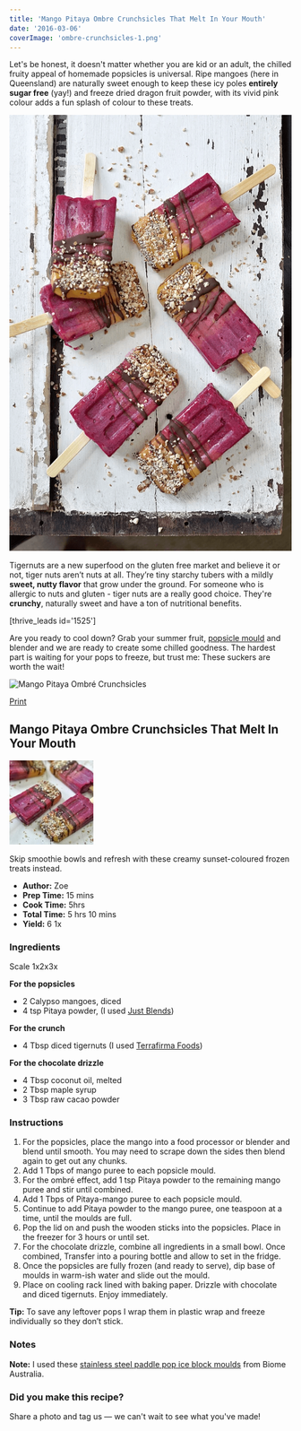 ```yaml
---
title: 'Mango Pitaya Ombre Crunchsicles That Melt In Your Mouth'
date: '2016-03-06'
coverImage: 'ombre-crunchsicles-1.png'
---
```


Let's be honest, it doesn't matter whether you are kid or an adult, the chilled fruity appeal of homemade popsicles is universal. Ripe mangoes (here in Queensland) are naturally sweet enough to keep these icy poles **entirely sugar free** (yay!) and freeze dried dragon fruit powder, with its vivid pink colour adds a fun splash of colour to these treats.

![Popsicles on a wooden board](images/ombre-crunch-2-1.png)



Tigernuts are a new superfood on the gluten free market and believe it or not, tiger nuts aren’t nuts at all. They’re tiny starchy tubers with a mildly **sweet, nutty flavor** that grow under the ground. For someone who is allergic to nuts and gluten - tiger nuts are a really good choice. They're **crunchy**, naturally sweet and have a ton of nutritional benefits.

\[thrive_leads id='1525'\]

Are you ready to cool down? Grab your summer fruit, [popsicle mould](https://t.cfjump.com/52650/t/14846?Url=https%3a%2f%2fwww.biome.com.au%2fstainless-steel-homewares%2f14325-onyx-stainless-steel-ice-block-mould-paddle-pop-748252199133.html) and blender and we are ready to create some chilled goodness. The hardest part is waiting for your pops to freeze, but trust me: These suckers are worth the wait!



![Mango Pitaya Ombré Crunchsicles](images/PIN-Ombré-Crunchsicles.png)

[Print](http://localhost:10003/ombre-crunchsicles/print/806/)

## Mango Pitaya Ombre Crunchsicles That Melt In Your Mouth

![Pitaya Mango Ombré Crunchsicles](images/ombre-crunchsicles-schema.jpg)

Skip smoothie bowls and refresh with these creamy sunset-coloured frozen treats instead.

- **Author:** Zoe
- **Prep Time:** 15 mins
- **Cook Time:** 5hrs
- **Total Time:** 5 hrs 10 mins
- **Yield:** 6 1x

### Ingredients

Scale 1x2x3x

**For the popsicles**

- 2 Calypso mangoes, diced
- 4 tsp Pitaya powder, (I used [Just Blends](https://justblends.com.au/products/100-pure-freeze-dried-pitaya-powder-70g))

**For the crunch**

- 4 Tbsp diced tigernuts (I used [Terrafirma Foods](https://www.terrafirmafoods.com.au/product/180g-diced-tigernuts/))

**For the chocolate drizzle**

- 4 Tbsp coconut oil, melted
- 2 Tbsp maple syrup
- 3 Tbsp raw cacao powder

### Instructions

1. For the popsicles, place the mango into a food processor or blender and blend until smooth. You may need to scrape down the sides then blend again to get out any chunks.
2. Add 1 Tbps of mango puree to each popsicle mould.
3. For the ombré effect, add 1 tsp Pitaya powder to the remaining mango puree and stir until combined.
4. Add 1 Tbps of Pitaya-mango puree to each popsicle mould.
5. Continue to add Pitaya powder to the mango puree, one teaspoon at a time, until the moulds are full.
6. Pop the lid on and push the wooden sticks into the popsicles. Place in the freezer for 3 hours or until set.
7. For the chocolate drizzle, combine all ingredients in a small bowl. Once combined, Transfer into a pouring bottle and allow to set in the fridge.
8. Once the popsicles are fully frozen (and ready to serve), dip base of moulds in warm-ish water and slide out the mould.
9. Place on cooling rack lined with baking paper. Drizzle with chocolate and diced tigernuts. Enjoy immediately.

**Tip:** To save any leftover pops I wrap them in plastic wrap and freeze individually so they don’t stick.

### Notes

**Note:** I used these [stainless steel paddle pop ice block moulds](https://t.cfjump.com/52650/t/14846?Url=https%3a%2f%2fwww.biome.com.au%2fstainless-steel-homewares%2f14325-onyx-stainless-steel-ice-block-mould-paddle-pop-748252199133.html) from Biome Australia.

### Did you make this recipe?

Share a photo and tag us — we can't wait to see what you've made!

<script type="text/javascript">(function(){ var buttonClass = 'tasty-recipes-scale-button', buttonActiveClass = 'tasty-recipes-scale-button-active', buttons = document.querySelectorAll('.tasty-recipes-scale-button'); if ( ! buttons ) { return; } /* frac.js (C) 2012-present SheetJS -- http://sheetjs.com */ /* bothEquals() avoids use of &&, which gets prettified by WordPress. */ var bothEquals = function( d1, d2, D ) { var ret = 0; if (d1<=D) { ret++; } if (d2<=D) { ret++; } return ret === 2; }; var frac=function frac(x,D,mixed){var n1=Math.floor(x),d1=1;var n2=n1+1,d2=1;if(x!==n1)while(bothEquals(d1,d2,D)){var m=(n1+n2)/(d1+d2);if(x===m){if(d1+d2<=D){d1+=d2;n1+=n2;d2=D+1}else if(d1>d2)d2=D+1;else d1=D+1;break}else if(x<m){n2=n1+n2;d2=d1+d2}else{n1=n1+n2;d1=d1+d2}}if(d1>D){d1=d2;n1=n2}if(!mixed)return[0,n1,d1];var q=Math.floor(n1/d1);return[q,n1-q*d1,d1]};frac.cont=function cont(x,D,mixed){var sgn=x<0?-1:1;var B=x*sgn;var P_2=0,P_1=1,P=0;var Q_2=1,Q_1=0,Q=0;var A=Math.floor(B);while(Q_1<D){A=Math.floor(B);P=A*P_1+P_2;Q=A*Q_1+Q_2;if(B-A<5e-8)break;B=1/(B-A);P_2=P_1;P_1=P;Q_2=Q_1;Q_1=Q}if(Q>D){if(Q_1>D){Q=Q_2;P=P_2}else{Q=Q_1;P=P_1}}if(!mixed)return[0,sgn*P,Q];var q=Math.floor(sgn*P/Q);return[q,sgn*P-q*Q,Q]}; buttons.forEach(function(button){ button.addEventListener('click', function(event){ event.preventDefault(); var recipe = event.target.closest('.tasty-recipes'); if ( ! recipe ) { return; } var otherButtons = recipe.querySelectorAll('.' + buttonClass); otherButtons.forEach(function(bt){ bt.classList.remove(buttonActiveClass); }); button.classList.add(buttonActiveClass); <div></div> /* Scales all scalable amounts. */ var scalables = recipe.querySelectorAll('span[data-amount]'); var buttonAmount = parseFloat( button.dataset.amount ); scalables.forEach(function(scalable){ var amount = parseFloat( scalable.dataset.amount ) * buttonAmount; if ( parseFloat( amount ) !== parseInt( amount ) ) { var amountArray = frac.cont( amount, 9, true ); var newAmount = ''; if ( amountArray[1] !== 0 ) { newAmount = amountArray[1] + '/' + amountArray[2]; } if ( newAmount ) { newAmount = ' ' + newAmount; } if ( amountArray[0] ) { newAmount = amountArray[0] + newAmount; } amount = newAmount; } if ( typeof scalable.dataset.unit !== 'undefined' ) { amount += ' ' + scalable.dataset.unit; } scalable.innerText = amount; }); /* Appends " (x2)" indicator. */ var nonNumerics = recipe.querySelectorAll('[data-has-non-numeric-amount]'); nonNumerics.forEach(function(nonNumeric){ var indicator = nonNumeric.querySelector('span[data-non-numeric-label]'); if ( indicator ) { nonNumeric.removeChild(indicator); } if ( 1 !== buttonAmount ) { var indicator = document.createElement('span'); indicator.setAttribute('data-non-numeric-label', true); var text = document.createTextNode(' (x' + buttonAmount + ')'); indicator.appendChild(text); nonNumeric.appendChild(indicator); } }); }); }); }()); <div></div></script>
